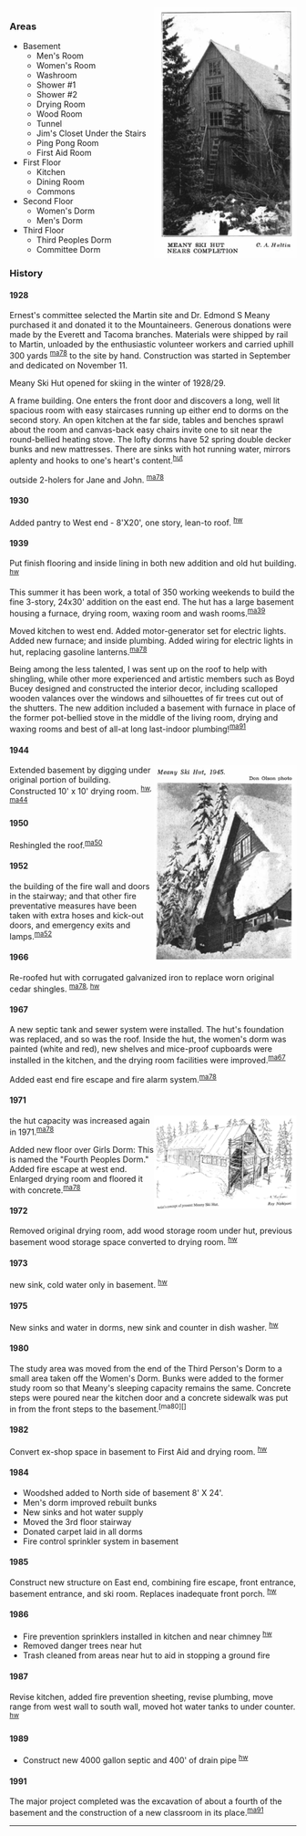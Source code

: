 
<img src="img/1928%20Meany%20Ski%20Hut.png" width="250px" alt="Meany Lodge construction photo" align="right">

### Areas

* Basement
    * Men's Room
    * Women's Room
    * Washroom
    * Shower #1
    * Shower #2
    * Drying Room
    * Wood Room
    * Tunnel
    * Jim's Closet Under the Stairs
    * Ping Pong Room
    * First Aid Room
* First Floor
    * Kitchen
    * Dining Room
    * Commons
* Second Floor
    * Women's Dorm
    * Men's Dorm
* Third Floor
    * Third Peoples Dorm
    * Committee Dorm

### History

#### 1928

Ernest's committee selected the Martin site and Dr. Edmond S Meany purchased it and donated it to the Mountaineers. Generous donations were made by the Everett and Tacoma branches. Materials were shipped by rail to Martin, unloaded by the enthusiastic volunteer workers and carried uphill 300 yards <sup>[ma78][]</sup> to the site by hand. Construction was started in September and dedicated on November 11.

Meany Ski Hut opened for skiing in the winter of 1928/29.

A frame building. One enters the front door and discovers a long, well lit spacious room with easy staircases running up either end to dorms on the second story. An open kitchen at the far side, tables and benches sprawl about the room and canvas-back easy chairs invite one to sit near the round-bellied heating stove. The lofty dorms have 52 spring double decker bunks and new mattresses. There are sinks with hot running water, mirrors aplenty and hooks to one's heart's content.<sup>[hut][]</sup>

outside 2-holers for Jane and John. <sup>[ma78][]</sup>

#### 1930

Added pantry to West end - 8'X20', one story, lean-to roof. <sup>[hw][]</sup>

#### 1939

Put finish flooring and inside lining in both new addition and old hut building. <sup>[hw][]</sup>

This summer it has been work, a total of 350 working weekends to build the fine 3-story, 24x30' addition on the east end. The hut has a large basement housing a furnace, drying room, waxing room and wash rooms.<sup>[ma39][]</sup>

Moved kitchen to west end. Added motor-generator set for electric lights. Added new furnace; and inside plumbing. Added wiring for electric lights in hut, replacing gasoline lanterns.<sup>[ma78][]</sup>

Being among the less talented, I was sent up on the roof to help with shingling, while other more experienced and artistic members such as Boyd Bucey designed and constructed the interior decor, including scalloped wooden valances over the windows and silhouettes of fir trees cut out of the shutters. The new addition included a basement with furnace in place of the former pot-bellied stove in the middle of the living room, drying and waxing rooms and best of all-at long last-indoor plumbing!<sup>[ma91][]</sup>

#### 1944

<img src="img/1945%20Meany%20Ski%20Hut.png" alt="Meany Ski Lodge 1945" align="right" width="250px">

Extended basement by digging under original portion of building. Constructed 10' x 10' drying room. <sup>[hw][], [ma44][]</sup>

#### 1950

Reshingled the roof.<sup>[ma50][]</sup>

#### 1952

the building of the fire wall and doors in the stairway; and that other fire preventative measures have been taken with extra hoses and kick-out doors, and emergency exits and lamps.<sup>[ma52][]</sup>

#### 1966

Re-roofed hut with corrugated galvanized iron to replace worn original cedar shingles. <sup>[ma78][], [hw][]</sup>

#### 1967

A new septic tank and sewer system were installed. The hut's foundation was replaced, and so was the roof. Inside the hut, the women's dorm was painted (white and red), new shelves and mice-proof cupboards were installed in the kitchen, and the drying room facilities were improved.<sup>[ma67][]</sup>

Added east end fire escape and fire alarm system.<sup>[ma78][]</sup>

#### 1971

<img src="img/1975%20Meany%20Ski%20Lodge.png" alt="Photo of Meany Lodge in 1975" align="right" width="250px">

the hut capacity was increased again in 1971.<sup>[ma78][]</sup>

Added new floor over Girls Dorm: This is named the "Fourth Peoples Dorm." Added fire escape at west end. Enlarged drying room and floored it with concrete.<sup>[ma78][]</sup>

#### 1972

Removed original drying room, add wood storage room under hut, previous basement wood storage space converted to drying room. <sup>[hw][]</sup>

#### 1973

new sink, cold water only in basement. <sup>[hw][]</sup>

#### 1975

New sinks and water in dorms, new sink and counter in dish washer. <sup>[hw][]</sup>

#### 1980

The study area was moved from the end of the Third Person's Dorm to a small area taken off the Women's Dorm. Bunks were added to the former study room so that Meany's sleeping capacity remains the same. Concrete steps were poured near the kitchen door and a concrete sidewalk was put in from the front steps to the basement.<sup>[ma80][]</sup>

#### 1982

Convert ex-shop space in basement to First Aid and drying room. <sup>[hw][]</sup>

#### 1984

- Woodshed added to North side of basement 8' X 24'.
- Men's dorm improved rebuilt bunks
- New sinks and hot water supply
- Moved the 3rd floor stairway
- Donated carpet laid in all dorms
- Fire control sprinkler system in basement

#### 1985

Construct new structure on East end, combining fire escape, front entrance, basement entrance, and ski room. Replaces inadequate front porch. <sup>[hw][]</sup>

#### 1986

- Fire prevention sprinklers installed in kitchen and near chimney <sup>[hw][]</sup>
- Removed danger trees near hut
- Trash cleaned from areas near hut to aid in stopping a ground fire

#### 1987

Revise kitchen, added fire prevention sheeting, revise plumbing, move range from west wall to south wall, moved hot water tanks to under counter. <sup>[hw][]</sup>

#### 1989

- Construct new 4000 gallon septic and 400' of drain pipe <sup>[hw][]</sup>

#### 1991

The major project completed was the excavation of about a fourth of the basement and the construction of a new classroom in its place.<sup>[ma91][]</sup>


---

[hut]: Skiing-and-the-Ski-Hut
[hw]: History-Walt "Meany History, by Walt Little"
[ma39]: Mountaineer-Annual#1939
[ma44]: Mountaineer-Annual#1944
[ma50]: Mountaineer-Annual#1950
[ma52]: Mountaineer-Annual#1952
[ma67]: Mountaineer-Annual#1967
[ma78]: Mountaineer-Annual#1978
[ma91]: Mountaineer-Annual#1991
